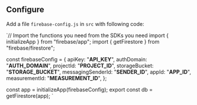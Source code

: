 ## Configure

Add a file `firebase-config.js` in `src` with following code:

`// Import the functions you need from the SDKs you need
import { initializeApp } from "firebase/app";
import { getFirestore } from "firebase/firestore";

const firebaseConfig = {
  apiKey: "__API_KEY__",
  authDomain: "__AUTH_DOMAIN__",
  projectId: "__PROJECT_ID__",
  storageBucket: "__STORAGE_BUCKET__",
  messagingSenderId: "__SENDER_ID__",
  appId: "__APP_ID__",
  measurementId: "__MEASUREMENT_ID__",
};

const app = initializeApp(firebaseConfig);
export const db = getFirestore(app);
`
